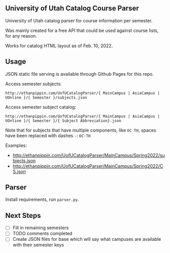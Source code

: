 ## University of Utah Catalog Course Parser

University of Utah catalog parser for course information per semester.

Was mainly created for a free API that could be used against course lists, for any reason.

Works for catalog HTML layout as of Feb. 10, 2022.

## Usage

JSON static file serving is available through Github Pages for this repo.

Access semester subjects:

```
http://ethanpippin.com/UofUCatalogParser/{ MainCampus | AsiaCampus | UOnline }/{ Semester }/subjects.json
```

Access semester subject catalog:
```
http://ethanpippin.com/UofUCatalogParser/{ MainCampus | AsiaCampus | UOnline }/{ Semester }/{ Subject Abbreviation}.json
```

Note that for subjects that have multiple components, like `OC TH`, spaces have been replaced with dashes `-`: `OC-TH`

Examples:

- http://ethanpippin.com/UofUCatalogParser/MainCampus/Spring2022/subjects.json
- http://ethanpippin.com/UofUCatalogParser/MainCampus/Spring2022/CS.json


## Parser

Install requirements, run `parser.py`.

## Next Steps

- [ ] Fill in remaining semesters
- [ ] TODO comments completed
- [ ] Create JSON files for base which will say what campuses are available with their semester keys
